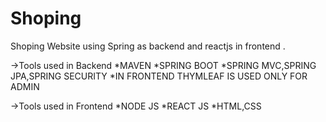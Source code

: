 # Shoping

Shoping Website using Spring  as backend  and reactjs in frontend .

->Tools used in Backend
*MAVEN
*SPRING BOOT
*SPRING MVC,SPRING JPA,SPRING SECURITY
*IN FRONTEND THYMLEAF IS USED ONLY FOR ADMIN

->Tools used in Frontend
*NODE JS
*REACT JS
*HTML,CSS





